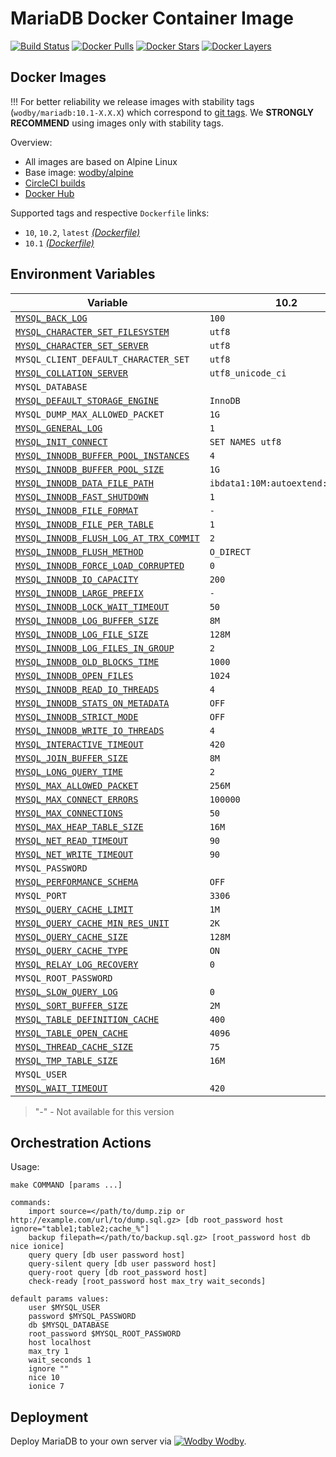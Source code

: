 # MariaDB Docker Container Image

[![Build Status](https://circleci.com/gh/wodby/mariadb/tree/master.svg?style=shield&circle-token=cc886e09fd6fd0458c7d0e4563ab90d072ccd0bc)](https://circleci.com/gh/wodby/mariadb)
[![Docker Pulls](https://img.shields.io/docker/pulls/wodby/mariadb.svg)](https://hub.docker.com/r/wodby/mariadb)
[![Docker Stars](https://img.shields.io/docker/stars/wodby/mariadb.svg)](https://hub.docker.com/r/wodby/mariadb)
[![Docker Layers](https://images.microbadger.com/badges/image/wodby/mariadb.svg)](https://microbadger.com/images/wodby/mariadb)

## Docker Images

!!! For better reliability we release images with stability tags (`wodby/mariadb:10.1-X.X.X`) which correspond to [git tags](https://github.com/wodby/mariadb/releases). We **STRONGLY RECOMMEND** using images only with stability tags. 

Overview:

* All images are based on Alpine Linux
* Base image: [wodby/alpine](https://github.com/wodby/alpine)
* [CircleCI builds](https://circleci.com/gh/wodby/mariadb) 
* [Docker Hub](https://hub.docker.com/r/wodby/mariadb)

Supported tags and respective `Dockerfile` links:

* `10`, `10.2`, `latest` [_(Dockerfile)_](https://github.com/wodby/mariadb/tree/master/10/Dockerfile)
* `10.1` [_(Dockerfile)_](https://github.com/wodby/mariadb/tree/master/10/Dockerfile)

## Environment Variables

[`MYSQL_BACK_LOG`]: https://mariadb.com/kb/en/library/server-system-variables#back_log
[`MYSQL_CHARACTER_SET_FILESYSTEM`]: https://mariadb.com/kb/en/library/server-system-variables#character_set_filesystem 
[`MYSQL_CHARACTER_SET_SERVER`]: https://mariadb.com/kb/en/library/server-system-variables#character_set_server 
[`MYSQL_COLLATION_SERVER`]: https://mariadb.com/kb/en/library/server-system-variables#collation_server
[`MYSQL_DEFAULT_STORAGE_ENGINE`]: https://mariadb.com/kb/en/library/server-system-variables#default_storage_engine
[`MYSQL_GENERAL_LOG`]: https://mariadb.com/kb/en/library/server-system-variables#general_log
[`MYSQL_INIT_CONNECT`]: https://mariadb.com/kb/en/library/server-system-variables#init_connect
[`MYSQL_INNODB_BUFFER_POOL_INSTANCES`]: https://mariadb.com/kb/en/library/xtradbinnodb-server-system-variables#innodb_buffer_pool_instances
[`MYSQL_INNODB_BUFFER_POOL_SIZE`]: https://mariadb.com/kb/en/library/xtradbinnodb-server-system-variables#innodb_buffer_pool_size
[`MYSQL_INNODB_DATA_FILE_PATH`]: https://mariadb.com/kb/en/library/xtradbinnodb-server-system-variables#innodb_data_file_path
[`MYSQL_INNODB_FAST_SHUTDOWN`]: https://mariadb.com/kb/en/library/xtradbinnodb-server-system-variables#innodb_fast_shutdown
[`MYSQL_INNODB_FILE_FORMAT`]: https://mariadb.com/kb/en/library/xtradbinnodb-server-system-variables#innodb_file_format
[`MYSQL_INNODB_FILE_PER_TABLE`]: https://mariadb.com/kb/en/library/xtradbinnodb-server-system-variables#innodb_file_per_table
[`MYSQL_INNODB_FLUSH_LOG_AT_TRX_COMMIT`]: https://mariadb.com/kb/en/library/xtradbinnodb-server-system-variables#innodb_flush_log_at_trx_commit
[`MYSQL_INNODB_FLUSH_METHOD`]: https://mariadb.com/kb/en/library/xtradbinnodb-server-system-variables#innodb_flush_method
[`MYSQL_INNODB_FORCE_LOAD_CORRUPTED`]: https://mariadb.com/kb/en/library/xtradbinnodb-server-system-variables#innodb_force_load_corrupted
[`MYSQL_INNODB_IO_CAPACITY`]: https://mariadb.com/kb/en/library/xtradbinnodb-server-system-variables#innodb_io_capacity
[`MYSQL_INNODB_LARGE_PREFIX`]: https://mariadb.com/kb/en/library/xtradbinnodb-server-system-variables#innodb_large_prefix
[`MYSQL_INNODB_LOCK_WAIT_TIMEOUT`]: https://mariadb.com/kb/en/library/xtradbinnodb-server-system-variables#innodb_lock_wait_timeout
[`MYSQL_INNODB_LOG_BUFFER_SIZE`]: https://mariadb.com/kb/en/library/xtradbinnodb-server-system-variables#innodb_log_buffer_size
[`MYSQL_INNODB_LOG_FILE_SIZE`]: https://mariadb.com/kb/en/library/xtradbinnodb-server-system-variables#innodb_log_file_size
[`MYSQL_INNODB_LOG_FILES_IN_GROUP`]: https://mariadb.com/kb/en/library/xtradbinnodb-server-system-variables#innodb_log_files_in_group
[`MYSQL_INNODB_OLD_BLOCKS_TIME`]: https://mariadb.com/kb/en/library/xtradbinnodb-server-system-variables#innodb_old_blocks_time
[`MYSQL_INNODB_OPEN_FILES`]: https://mariadb.com/kb/en/library/xtradbinnodb-server-system-variables#innodb_open_files
[`MYSQL_INNODB_READ_IO_THREADS`]: https://mariadb.com/kb/en/library/xtradbinnodb-server-system-variables#innodb_read_io_threads
[`MYSQL_INNODB_STATS_ON_METADATA`]: https://mariadb.com/kb/en/library/xtradbinnodb-server-system-variables#innodb_stats_on_metadata
[`MYSQL_INNODB_STRICT_MODE`]: https://mariadb.com/kb/en/library/xtradbinnodb-server-system-variables#innodb_strict_mode
[`MYSQL_INNODB_WRITE_IO_THREADS`]: https://mariadb.com/kb/en/library/xtradbinnodb-server-system-variables#innodb_write_io_threads
[`MYSQL_INTERACTIVE_TIMEOUT`]: https://mariadb.com/kb/en/library/server-system-variables#interactive_timeout
[`MYSQL_JOIN_BUFFER_SIZE`]: https://mariadb.com/kb/en/library/server-system-variables#join_buffer_size
[`MYSQL_LONG_QUERY_TIME`]: https://mariadb.com/kb/en/library/server-system-variables#long_query_time
[`MYSQL_MAX_ALLOWED_PACKET`]: https://mariadb.com/kb/en/library/server-system-variables#max_allowed_packet
[`MYSQL_MAX_CONNECT_ERRORS`]: https://mariadb.com/kb/en/library/server-system-variables#max_connect_errors
[`MYSQL_MAX_CONNECTIONS`]: https://mariadb.com/kb/en/library/server-system-variables#max_connections
[`MYSQL_MAX_HEAP_TABLE_SIZE`]: https://mariadb.com/kb/en/library/server-system-variables#max_heap_table_size
[`MYSQL_NET_READ_TIMEOUT`]: https://mariadb.com/kb/en/library/server-system-variables#net_read_timeout
[`MYSQL_NET_WRITE_TIMEOUT`]: https://mariadb.com/kb/en/library/server-system-variables#net_write_timeout
[`MYSQL_PERFORMANCE_SCHEMA`]: https://mariadb.com/kb/en/library/performance-schema-system-variables#performance_schema
[`MYSQL_QUERY_CACHE_LIMIT`]: https://mariadb.com/kb/en/library/server-system-variables#query_cache_limit
[`MYSQL_QUERY_CACHE_MIN_RES_UNIT`]: https://mariadb.com/kb/en/library/server-system-variables#query_cache_min_res_unit
[`MYSQL_QUERY_CACHE_SIZE`]: https://mariadb.com/kb/en/library/server-system-variables#query_cache_size
[`MYSQL_QUERY_CACHE_TYPE`]: https://mariadb.com/kb/en/library/server-system-variables#query_cache_type
[`MYSQL_RELAY_LOG_RECOVERY`]: https://mariadb.com/kb/en/library/replication-and-binary-log-server-system-variables#relay_log_recovery
[`MYSQL_SLOW_QUERY_LOG`]: https://mariadb.com/kb/en/library/server-system-variables#slow_query_log
[`MYSQL_SORT_BUFFER_SIZE`]: https://mariadb.com/kb/en/library/server-system-variables#sort_buffer_size
[`MYSQL_TABLE_DEFINITION_CACHE`]: https://mariadb.com/kb/en/library/server-system-variables#table_definition_cache
[`MYSQL_TABLE_OPEN_CACHE`]: https://mariadb.com/kb/en/library/server-system-variables#table_open_cache
[`MYSQL_THREAD_CACHE_SIZE`]: https://mariadb.com/kb/en/library/server-system-variables#thread_cache_size
[`MYSQL_TMP_TABLE_SIZE`]: https://mariadb.com/kb/en/library/server-system-variables#tmp_table_size
[`MYSQL_WAIT_TIMEOUT`]: https://mariadb.com/kb/en/library/server-system-variables#wait_timeout

| Variable                                 | 10.2                             | 10.1                             |
| ---------------------------------------- | -------------------------------- | -------------------------------- |
| [`MYSQL_BACK_LOG`]                       | `100`                            | `100`                            |
| [`MYSQL_CHARACTER_SET_FILESYSTEM`]       | `utf8`                           | `utf8`                           |
| [`MYSQL_CHARACTER_SET_SERVER`]           | `utf8`                           | `utf8`                           |
| `MYSQL_CLIENT_DEFAULT_CHARACTER_SET`     | `utf8`                           | `utf8`                           |
| [`MYSQL_COLLATION_SERVER`]               | `utf8_unicode_ci`                | `utf8_unicode_ci`                |
| `MYSQL_DATABASE`                         |                                  |                                  |
| [`MYSQL_DEFAULT_STORAGE_ENGINE`]         | `InnoDB`                         | `InnoDB`                         |
| `MYSQL_DUMP_MAX_ALLOWED_PACKET`          | `1G`                             | `1G`                             |
| [`MYSQL_GENERAL_LOG`]                    | `1`                              | `1`                              |
| [`MYSQL_INIT_CONNECT`]                   | `SET NAMES utf8`                 | `SET NAMES utf8`                 |
| [`MYSQL_INNODB_BUFFER_POOL_INSTANCES`]   | `4`                              | `4`                              |
| [`MYSQL_INNODB_BUFFER_POOL_SIZE`]        | `1G`                             | `1G`                             |
| [`MYSQL_INNODB_DATA_FILE_PATH`]          | `ibdata1:10M:autoextend:max:10G` | `ibdata1:10M:autoextend:max:10G` |
| [`MYSQL_INNODB_FAST_SHUTDOWN`]           | `1`                              | `1`                              |
| [`MYSQL_INNODB_FILE_FORMAT`]             | `-`                              | `barracuda`                      |
| [`MYSQL_INNODB_FILE_PER_TABLE`]          | `1`                              | `1`                              |
| [`MYSQL_INNODB_FLUSH_LOG_AT_TRX_COMMIT`] | `2`                              | `2`                              |
| [`MYSQL_INNODB_FLUSH_METHOD`]            | `O_DIRECT`                       | `O_DIRECT`                       |
| [`MYSQL_INNODB_FORCE_LOAD_CORRUPTED`]    | `0`                              | `0`                              |
| [`MYSQL_INNODB_IO_CAPACITY`]             | `200`                            | `200`                            |
| [`MYSQL_INNODB_LARGE_PREFIX`]            | `-`                              | `1`                              |
| [`MYSQL_INNODB_LOCK_WAIT_TIMEOUT`]       | `50`                             | `50`                             |
| [`MYSQL_INNODB_LOG_BUFFER_SIZE`]         | `8M`                             | `8M`                             |
| [`MYSQL_INNODB_LOG_FILE_SIZE`]           | `128M`                           | `128M`                           |
| [`MYSQL_INNODB_LOG_FILES_IN_GROUP`]      | `2`                              | `2`                              |
| [`MYSQL_INNODB_OLD_BLOCKS_TIME`]         | `1000`                           | `1000`                           |
| [`MYSQL_INNODB_OPEN_FILES`]              | `1024`                           | `1024`                           |
| [`MYSQL_INNODB_READ_IO_THREADS`]         | `4`                              | `4`                              |
| [`MYSQL_INNODB_STATS_ON_METADATA`]       | `OFF`                            | `OFF`                            |
| [`MYSQL_INNODB_STRICT_MODE`]             | `OFF`                            | `OFF`                            |
| [`MYSQL_INNODB_WRITE_IO_THREADS`]        | `4`                              | `4`                              |
| [`MYSQL_INTERACTIVE_TIMEOUT`]            | `420`                            | `420`                            |
| [`MYSQL_JOIN_BUFFER_SIZE`]               | `8M`                             | `8M`                             |
| [`MYSQL_LONG_QUERY_TIME`]                | `2`                              | `2`                              |
| [`MYSQL_MAX_ALLOWED_PACKET`]             | `256M`                           | `256M`                           |
| [`MYSQL_MAX_CONNECT_ERRORS`]             | `100000`                         | `100000`                         |
| [`MYSQL_MAX_CONNECTIONS`]                | `50`                             | `50`                             |
| [`MYSQL_MAX_HEAP_TABLE_SIZE`]            | `16M`                            | `16M`                            |
| [`MYSQL_NET_READ_TIMEOUT`]               | `90`                             | `90`                             |
| [`MYSQL_NET_WRITE_TIMEOUT`]              | `90`                             | `90`                             |
| `MYSQL_PASSWORD`                         |                                  |                                  |
| [`MYSQL_PERFORMANCE_SCHEMA`]             | `OFF`                            | `OFF`                            |
| `MYSQL_PORT`                             | `3306`                           | `3306`                           |
| [`MYSQL_QUERY_CACHE_LIMIT`]              | `1M`                             | `1M`                             |
| [`MYSQL_QUERY_CACHE_MIN_RES_UNIT`]       | `2K`                             | `2K`                             |
| [`MYSQL_QUERY_CACHE_SIZE`]               | `128M`                           | `128M`                           |
| [`MYSQL_QUERY_CACHE_TYPE`]               | `ON`                             | `ON`                             |
| [`MYSQL_RELAY_LOG_RECOVERY`]             | `0`                              | `0`                              |
| `MYSQL_ROOT_PASSWORD`                    |                                  |                                  |
| [`MYSQL_SLOW_QUERY_LOG`]                 | `0`                              | `0`                              |
| [`MYSQL_SORT_BUFFER_SIZE`]               | `2M`                             | `2M`                             |
| [`MYSQL_TABLE_DEFINITION_CACHE`]         | `400`                            | `400`                            |
| [`MYSQL_TABLE_OPEN_CACHE`]               | `4096`                           | `4096`                           |
| [`MYSQL_THREAD_CACHE_SIZE`]              | `75`                             | `75`                             |
| [`MYSQL_TMP_TABLE_SIZE`]                 | `16M`                            | `16M`                            |
| `MYSQL_USER`                             |                                  |                                  |
| [`MYSQL_WAIT_TIMEOUT`]                   | `420`                            | `420`                            |

> "-" - Not available for this version

## Orchestration Actions

Usage:
```
make COMMAND [params ...]
 
commands:
    import source=</path/to/dump.zip or http://example.com/url/to/dump.sql.gz> [db root_password host ignore="table1;table2;cache_%"] 
    backup filepath=</path/to/backup.sql.gz> [root_password host db nice ionice] 
    query query [db user password host] 
    query-silent query [db user password host] 
    query-root query [db root_password host]
    check-ready [root_password host max_try wait_seconds]  
    
default params values:
    user $MYSQL_USER
    password $MYSQL_PASSWORD
    db $MYSQL_DATABASE
    root_password $MYSQL_ROOT_PASSWORD
    host localhost
    max_try 1
    wait_seconds 1
    ignore ""
    nice 10
    ionice 7
```

## Deployment

Deploy MariaDB to your own server via [![Wodby](https://www.google.com/s2/favicons?domain=wodby.com) Wodby](https://cloud.wodby.com/stackhub/3aa42a7c-db8b-40e9-aa3c-06218724fae6/overview).
